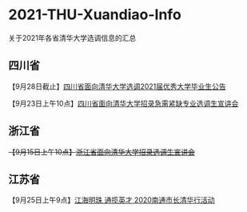 # 2021-THU-Xuandiao-Info
关于2021年各省清华大学选调信息的汇总

## 四川省
【9月28日截止】[四川省面向清华大学选调2021届优秀大学毕业生公告](http://career.cic.tsinghua.edu.cn/xsglxt/f/jyxt/anony/showZwxx?zpxxid=200775230)

【9月23日上午10点】[四川省面向清华大学招录急需紧缺专业选调生宣讲会](https://mp.weixin.qq.com/s?__biz=MzUyMjc4NjA4Nw==&mid=2247502989&idx=1&sn=bcc10544deb0fe2a81c26816f5ebbc4b&chksm=f9c408c5ceb381d3e95bcc5b1930bf6558b9ba451a939d0f96d35f34a30b232a2354af8db2c3&scene=126&sessionid=1600689389&key=63a44cb9590dbb5c7a408822c1f74a0780e3e57bb042a99a46686ec13e9f26e3845f8a7cb9dd3bdec7f516d42b1832de1c0cb23bb968b901be5e791287afb33c8054438399c9097c055b9e41e8033bd33f5a886f9b32adbdc2ea45677c9b9018de63d08e978d9daf2df0cff64b14e4bcc6e4e49d4df08c039ace2c6734a789f2&ascene=1&uin=MTg4NzI4ODg4MQ%3D%3D&devicetype=Windows+10+x64&version=62090538&lang=zh_CN&exportkey=AWETm%2FZN2hJv0NT%2BuAWlw9Q%3D&pass_ticket=5HzI1xWo%2Ffg18hs4BPJIo6sH%2FmAR5rXLg1YqQvhJajvL%2BLk4pwP1MR82AkU6LvgR&wx_header=0)

## 浙江省
~~【9月15日上午10点】[浙江省面向清华大学招录选调生宣讲会](http://career.cic.tsinghua.edu.cn/xsglxt/f/jyxt/anony/showZwxx?zpxxid=200736287)~~

## 江苏省
【9月25日上午9点】[江海明珠 通揽英才 2020南通市长清华行活动](http://career.cic.tsinghua.edu.cn/xsglxt/f/jyxt/anony/showZwxx?zpxxid=203158228)
